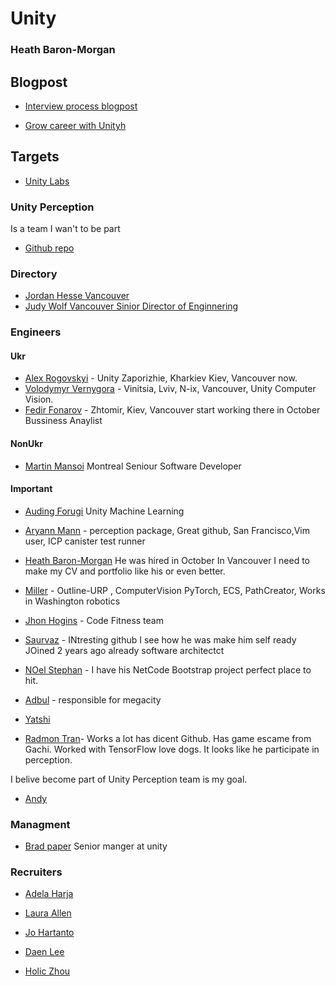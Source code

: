 # Unity

### Heath Baron-Morgan

## Blogpost

- [Interview process blogpost](https://blog.unity.com/community/want-to-work-at-unity-heres-how-our-hiring-process-works)

- [ Grow career with Unityh](https://blog.unity.com/community/grow-your-career-at-unity)


## Targets

- [Unity Labs](https://github.com/Unity-Technologies/Labs)

### Unity Perception

Is a team I wan't to be part 

- [Github repo](https://github.com/Unity-Technologies/com.unity.perception)

### Directory

 - [Jordan Hesse Vancouver](https://www.linkedin.com/in/jordanhesse/)
 - [Judy Wolf Vancouver Sinior Director of Enginnering](https://www.linkedin.com/in/judywolfresume/)

### Engineers

#### Ukr
- [Alex Rogovskyi](https://www.linkedin.com/in/alex-rogovskyi-a83a1366/) - Unity Zaporizhie, Kharkiev Kiev, Vancouver now.
- [Volodymyr Vernygora](https://www.linkedin.com/in/volodymyr-vernygora-b3a23080/) - Vinitsia, Lviv, N-ix, Vancouver, Unity Computer Vision.
- [Fedir Fonarov](https://www.linkedin.com/in/fedir-fonarov/) - Zhtomir, Kiev, Vancouver start working there in October Bussiness Anaylist


#### NonUkr

- [Martin Mansoi](https://www.linkedin.com/in/matin-mansouri-27a16671/) Montreal Seniour Software Developer

#### Important

- [Auding Forugi](https://www.linkedin.com/in/aidinforoughi/) Unity Machine Learning

- [Aryann Mann](https://github.com/aryan-mann) - perception package, Great github, San Francisco,Vim user, ICP canister test runner
- [Heath Baron-Morgan](https://github.com/heathbm) He was hired in October In Vancouver I need to make my CV and portfolio like his or even better.

- [Miller](https://github.com/mrpropellers) - Outline-URP , ComputerVision PyTorch, ECS, PathCreator, Works in Washington robotics

- [Jhon Hogins](https://github.com/JonathanHUnity?tab=repositories) - Code Fitness team

- [Saurvaz](https://github.com/viczsaurav) - INtresting github I see how he was make him self ready JOined 2 years ago already software architectct
- [ NOel Stephan](https://github.com/NoelStephensUnity) - I have his NetCode Bootstrap project perfect place to hit.
- [Adbul](https://github.com/abdul-unity) - responsible for megacity
- [Yatshi](https://www.linkedin.com/in/yasthil-bhagwandeen-a9ab74a7/)
- [Radmon Tran](https://github.com/RedTn)- Works a lot has dicent Github.
Has game escame from Gachi. Worked with TensorFlow love dogs. It looks like he participate in perception. 

I belive become part of Unity Perception team is my goal.


- [Andy](https://github.com/Lanowen)


### Managment

- [Brad paper](https://www.linkedin.com/in/brad-pepers/) Senior manger at unity 


### Recruiters

- [Adela Harja](https://www.linkedin.com/in/adela-harja-a66456102/)

- [Laura Allen](https://www.linkedin.com/in/lauren-allen-51998419/)

- [Jo Hartanto](https://www.linkedin.com/in/wiharjohartanto/)

- [Daen Lee](https://www.linkedin.com/in/daeunlee-dana/)

- [Holic Zhou](https://www.linkedin.com/in/holic-zhou/)
